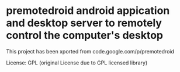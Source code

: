 # premotedroid android appication and desktop server to remotely control the computer's desktop
This project has been xported from code.google.com/p/premotedroid

License: GPL (original License due to GPL licensed library)


